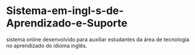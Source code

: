 # Sistema-em-ingl-s-de-Aprendizado-e-Suporte
sistema online desenvolvido para auxiliar estudantes da área de tecnologia no aprendizado do idioma inglês. 
